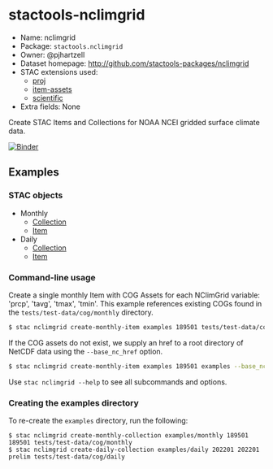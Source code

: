 # stactools-nclimgrid

- Name: nclimgrid
- Package: `stactools.nclimgrid`
- Owner: @pjhartzell
- Dataset homepage: http://github.com/stactools-packages/nclimgrid
- STAC extensions used:
  - [proj](https://github.com/stac-extensions/projection/)
  - [item-assets](https://github.com/stac-extensions/item-assets)
  - [scientific](https://github.com/stac-extensions/scientific)
- Extra fields: None

Create STAC Items and Collections for NOAA NCEI gridded surface climate data.

[![Binder](https://mybinder.org/badge_logo.svg)](https://mybinder.org/v2/gh/stactools-packages/nclimgrid/main?filepath=docs/installation_and_basic_usage.ipynb)

## Examples

### STAC objects

- Monthly
  - [Collection](examples/monthly/collection.json)
  - [Item](examples/monthly/nclimgrid-189501/nclimgrid-189501.json)
- Daily
  - [Collection](examples/daily/collection.json)
  - [Item](examples/daily/202201-grd-prelim-01/202201-grd-prelim-01.json)

### Command-line usage

Create a single monthly Item with COG Assets for each NClimGrid variable: 'prcp', 'tavg', 'tmax', 'tmin'. This example references existing COGs found in the `tests/test-data/cog/monthly` directory.

```bash
$ stac nclimgrid create-monthly-item examples 189501 tests/test-data/cog/monthly
```

If the COG assets do not exist, we supply an href to a root directory of NetCDF data using the `--base_nc_href`
option.

```bash
$ stac nclimgrid create-monthly-item examples 189501 examples --base_nc_href tests/test-data/netcdf/monthly
```

Use `stac nclimgrid --help` to see all subcommands and options.


### Creating the examples directory

To re-create the `examples` directory, run the following:

```shell
$ stac nclimgrid create-monthly-collection examples/monthly 189501 189501 tests/test-data/cog/monthly
$ stac nclimgrid create-daily-collection examples/daily 202201 202201 prelim tests/test-data/cog/daily
```
